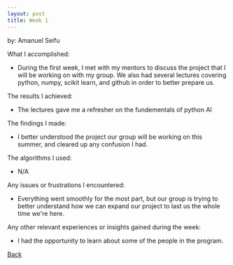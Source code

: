 ```yaml
---
layout: post
title: Week 1
---
```

by: Amanuel Seifu

What I accomplished:
- During the first week, I met with my mentors to discuss the project that
  I will be working on with my group. We also had several lectures covering
  python, numpy, scikit learn, and github in order to better prepare us.

The results I achieved:
- The lectures gave me a refresher on the fundementals of python AI

The findings I made:
- I better understood the project our group will be working on this summer,
  and cleared up any confusion I had.

The algorithms I used:
- N/A

Any issues or frustrations I encountered:
- Everything went smoothly for the most part, but our group is trying to 
  better understand how we can expand our project to last us the whole
  time we're here.

Any other relevant experiences or insights gained during the week:
- I had the opportunity to learn about some of the people in the program.

[Back](./)
